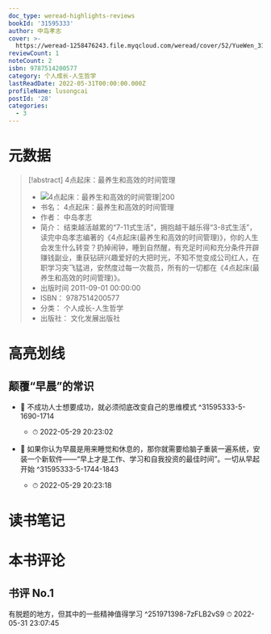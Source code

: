 ```yaml
---
doc_type: weread-highlights-reviews
bookId: '31595333'
author: 中岛孝志
cover: >-
  https://weread-1258476243.file.myqcloud.com/weread/cover/52/YueWen_31595333/t7_YueWen_31595333.jpg
reviewCount: 1
noteCount: 2
isbn: 9787514200577
category: 个人成长-人生哲学
lastReadDate: 2022-05-31T00:00:00.000Z
profileName: lusongcai
postId: '28'
categories:
  - 3
---
```

# 元数据
> [!abstract] 4点起床：最养生和高效的时间管理
> - ![ 4点起床：最养生和高效的时间管理|200](https://weread-1258476243.file.myqcloud.com/weread/cover/52/YueWen_31595333/t7_YueWen_31595333.jpg)
> - 书名： 4点起床：最养生和高效的时间管理
> - 作者： 中岛孝志
> - 简介： 结束越活越累的“7-11式生活”，拥抱越干越乐得“3-8式生活”，读完中岛孝志编著的《4点起床(最养生和高效的时间管理)》，你的人生会发生什么转变？扔掉闹钟，睡到自然醒，有充足时间和充分条件开辟赚钱副业，重获钻研兴趣爱好的大把时光，不知不觉变成公司红人，在职学习突飞猛进，安然度过每一次裁员，所有的一切都在《4点起床(最养生和高效的时间管理)》。
> - 出版时间 2011-09-01 00:00:00
> - ISBN： 9787514200577
> - 分类： 个人成长-人生哲学
> - 出版社： 文化发展出版社

# 高亮划线

## 颠覆“早晨”的常识


- 📌 不成功人士想要成功，就必须彻底改变自己的思维模式 ^31595333-5-1690-1714
    - ⏱ 2022-05-29 20:23:02 

- 📌 如果你认为早晨是用来睡觉和休息的，那你就需要给脑子重装一遍系统，安装一个新软件——“早上才是工作、学习和自我投资的最佳时间”。一切从早起开始 ^31595333-5-1744-1843
    - ⏱ 2022-05-29 20:23:18 
# 读书笔记

# 本书评论

## 书评 No.1 
有脱题的地方，但其中的一些精神值得学习  ^251971398-7zFLB2vS9
⏱ 2022-05-31 23:07:45
